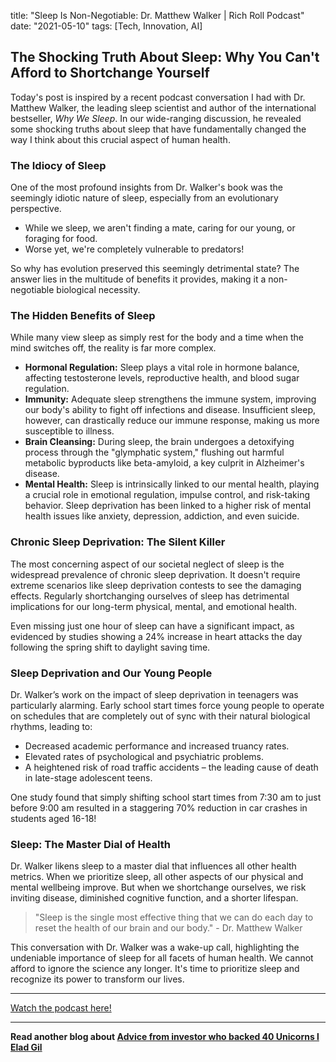 

title: "Sleep Is Non-Negotiable: Dr. Matthew Walker | Rich Roll Podcast"
date: "2021-05-10"
tags: [Tech, Innovation, AI]


## The Shocking Truth About Sleep: Why You Can't Afford to Shortchange Yourself

Today's post is inspired by a recent podcast conversation I had with Dr. Matthew Walker, the leading sleep scientist and author of the international bestseller, *Why We Sleep*. In our wide-ranging discussion, he revealed some shocking truths about sleep that have fundamentally changed the way I think about this crucial aspect of human health. 

### The Idiocy of Sleep

One of the most profound insights from Dr. Walker's book was the seemingly idiotic nature of sleep, especially from an evolutionary perspective. 

* While we sleep, we aren't finding a mate, caring for our young, or foraging for food. 
* Worse yet, we're completely vulnerable to predators!

So why has evolution preserved this seemingly detrimental state? The answer lies in the multitude of benefits it provides, making it a non-negotiable biological necessity.

### The Hidden Benefits of Sleep

While many view sleep as simply rest for the body and a time when the mind switches off, the reality is far more complex. 

* **Hormonal Regulation:** Sleep plays a vital role in hormone balance, affecting testosterone levels, reproductive health, and blood sugar regulation. 
* **Immunity:** Adequate sleep strengthens the immune system, improving our body's ability to fight off infections and disease. Insufficient sleep, however, can drastically reduce our immune response, making us more susceptible to illness.
* **Brain Cleansing:** During sleep, the brain undergoes a detoxifying process through the "glymphatic system," flushing out harmful metabolic byproducts like beta-amyloid, a key culprit in Alzheimer's disease.
* **Mental Health:** Sleep is intrinsically linked to our mental health, playing a crucial role in emotional regulation, impulse control, and risk-taking behavior. Sleep deprivation has been linked to a higher risk of mental health issues like anxiety, depression, addiction, and even suicide.

### Chronic Sleep Deprivation: The Silent Killer

The most concerning aspect of our societal neglect of sleep is the widespread prevalence of chronic sleep deprivation. It doesn't require extreme scenarios like sleep deprivation contests to see the damaging effects. Regularly shortchanging ourselves of sleep has detrimental implications for our long-term physical, mental, and emotional health.  

Even missing just one hour of sleep can have a significant impact, as evidenced by studies showing a 24% increase in heart attacks the day following the spring shift to daylight saving time. 

### Sleep Deprivation and Our Young People

Dr. Walker’s work on the impact of sleep deprivation in teenagers was particularly alarming. Early school start times force young people to operate on schedules that are completely out of sync with their natural biological rhythms, leading to:

* Decreased academic performance and increased truancy rates.
* Elevated rates of psychological and psychiatric problems.
* A heightened risk of road traffic accidents – the leading cause of death in late-stage adolescent teens. 

One study found that simply shifting school start times from 7:30 am to just before 9:00 am resulted in a staggering 70% reduction in car crashes in students aged 16-18!

### Sleep: The Master Dial of Health

Dr. Walker likens sleep to a master dial that influences all other health metrics. When we prioritize sleep, all other aspects of our physical and mental wellbeing improve. But when we shortchange ourselves, we risk inviting disease, diminished cognitive function, and a shorter lifespan. 

>"Sleep is the single most effective thing that we can do each day to reset the health of our brain and our body." - Dr. Matthew Walker


This conversation with Dr. Walker was a wake-up call, highlighting the undeniable importance of sleep for all facets of human health. We cannot afford to ignore the science any longer. It's time to prioritize sleep and recognize its power to transform our lives.

---

<a href="https://youtube.com/watch?v=xTvxa0Rlhpg" target="_blank">Watch the podcast here!</a>


---

**Read another blog about [Advice from investor who backed 40 Unicorns l Elad Gil](./20240327-eladgil-eo)**
